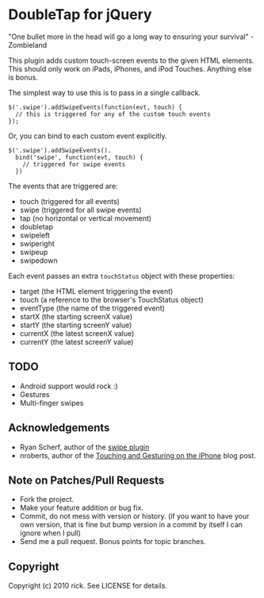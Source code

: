 # DoubleTap for jQuery

"One bullet more in the head will go a long way to ensuring your survival" - Zombieland

This plugin adds custom touch-screen events to the given HTML elements.  This should only work on iPads, iPhones, and iPod Touches.  Anything else is bonus.

The simplest way to use this is to pass in a single callback.

    $('.swipe').addSwipeEvents(function(evt, touch) {
      // this is triggered for any of the custom touch events
    });

Or, you can bind to each custom event explicitly.

    $('.swipe').addSwipeEvents().
      bind('swipe', function(evt, touch) {
        // triggered for swipe events
      })

The events that are triggered are:

* touch (triggered for all events)
* swipe (triggered for all swipe events)
* tap (no horizontal or vertical movement)
* doubletap
* swipeleft
* swiperight
* swipeup
* swipedown

Each event passes an extra `touchStatus` object with these properties:

* target (the HTML element triggering the event)
* touch (a reference to the browser's TouchStatus object)
* eventType (the name of the triggered event)
* startX (the starting screenX value)
* startY (the starting screenY value)
* currentX (the latest screenX value)
* currentY (the latest screenY value)

## TODO

* Android support would rock :)
* Gestures
* Multi-finger swipes

## Acknowledgements

* Ryan Scherf, author of the [swipe plugin][swipe]
* nroberts, author of the [Touching and Gesturing on the iPhone][blog] blog post.

[swipe]: http://plugins.jquery.com/project/swipe
[blog]: http://www.sitepen.com/blog/2008/07/10/touching-and-gesturing-on-the-iphone/

## Note on Patches/Pull Requests
 
* Fork the project.
* Make your feature addition or bug fix.
* Commit, do not mess with version or history.
  (if you want to have your own version, that is fine but bump version in a commit by itself I can ignore when I pull)
* Send me a pull request. Bonus points for topic branches.

## Copyright

Copyright (c) 2010 rick. See LICENSE for details.
